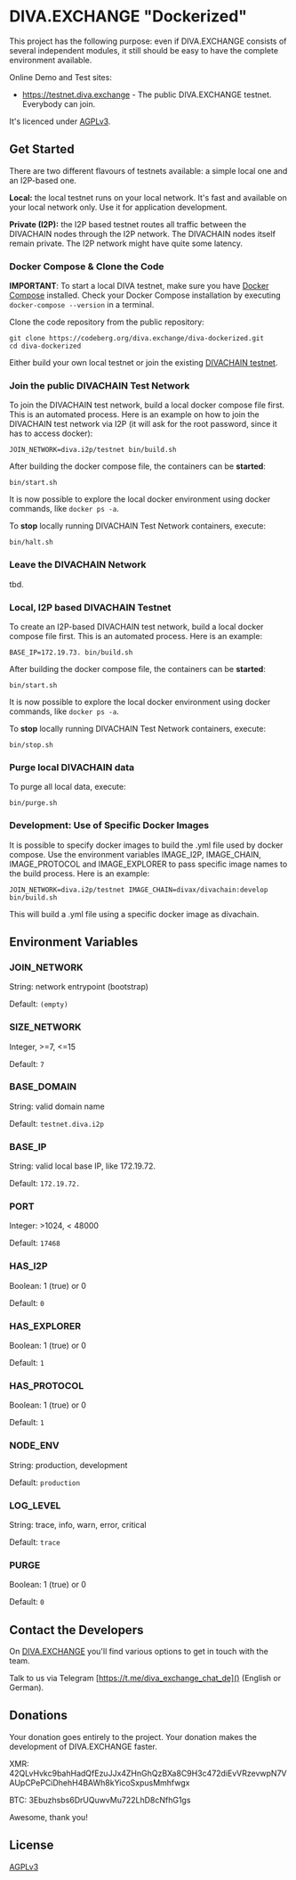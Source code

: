 # DIVA.EXCHANGE "Dockerized"

This project has the following purpose: even if DIVA.EXCHANGE consists of several independent modules, it still should be easy to have the complete environment available.

Online Demo and Test sites:
* https://testnet.diva.exchange - The public DIVA.EXCHANGE testnet. Everybody can join.

It's licenced under [AGPLv3](LICENSE).


## Get Started

There are two different flavours of testnets available: a simple local one and an I2P-based one.

**Local:** the local testnet runs on your local network. It's fast and available on your local network only. Use it for application development.

**Private (I2P):** the I2P based testnet routes all traffic between the DIVACHAIN nodes through the I2P network. The DIVACHAIN nodes itself remain private. The I2P network might have quite some latency.

### Docker Compose & Clone the Code

**IMPORTANT**: To start a local DIVA testnet, make sure you have [Docker Compose](https://docs.docker.com/compose/install/) installed. Check your Docker Compose installation by executing `docker-compose --version` in a terminal.

Clone the code repository from the public repository:
```
git clone https://codeberg.org/diva.exchange/diva-dockerized.git
cd diva-dockerized
```

Either build your own local testnet or join the existing [DIVACHAIN testnet](https://testnet.diva.exchange). 

### Join the public DIVACHAIN Test Network

To join the DIVACHAIN test network, build a local docker compose file first. This is an automated process. Here is an example on how to join the DIVACHAIN test network via I2P (it will ask for the root password, since it has to access docker):
```
JOIN_NETWORK=diva.i2p/testnet bin/build.sh
```

After building the docker compose file, the containers can be **started**:
```
bin/start.sh
```  

It is now possible to explore the local docker environment using docker commands, like `docker ps -a`.

To **stop** locally running DIVACHAIN Test Network containers, execute:
```
bin/halt.sh
```

### Leave the DIVACHAIN Network

tbd.

### Local, I2P based DIVACHAIN Testnet

To create an I2P-based DIVACHAIN test network, build a local docker compose file first. This is an automated process. Here is an example:
```
BASE_IP=172.19.73. bin/build.sh
```

After building the docker compose file, the containers can be **started**:
```
bin/start.sh
```  

It is now possible to explore the local docker environment using docker commands, like `docker ps -a`.

To **stop** locally running DIVACHAIN Test Network containers, execute:
```
bin/stop.sh
```

### Purge local DIVACHAIN data

To purge all local data, execute:
```
bin/purge.sh
```

### Development: Use of Specific Docker Images
It is possible to specify docker images to build the .yml file used by docker compose.
Use the environment variables IMAGE_I2P, IMAGE_CHAIN, IMAGE_PROTOCOL and IMAGE_EXPLORER to pass specific image 
names to the build process. Here is an example:

```
JOIN_NETWORK=diva.i2p/testnet IMAGE_CHAIN=divax/divachain:develop bin/build.sh
```

This will build a .yml file using a specific docker image as divachain.

## Environment Variables

### JOIN_NETWORK
String: network entrypoint (bootstrap)

Default: `(empty)` 

### SIZE_NETWORK
Integer, >=7, <=15

Default: `7`

### BASE_DOMAIN
String: valid domain name

Default: `testnet.diva.i2p` 

### BASE_IP
String: valid local base IP, like 172.19.72.

Default: `172.19.72.`

### PORT
Integer: >1024, < 48000

Default: `17468`

### HAS_I2P
Boolean: 1 (true) or 0

Default: `0`

### HAS_EXPLORER
Boolean: 1 (true) or 0

Default: `1`

### HAS_PROTOCOL
Boolean: 1 (true) or 0

Default: `1`

### NODE_ENV
String: production, development

Default: `production`

### LOG_LEVEL
String: trace, info, warn, error, critical

Default: `trace`

### PURGE
Boolean: 1 (true) or 0

Default: `0`

## Contact the Developers

On [DIVA.EXCHANGE](https://www.diva.exchange) you'll find various options to get in touch with the team.

Talk to us via Telegram [https://t.me/diva_exchange_chat_de]() (English or German).

## Donations

Your donation goes entirely to the project. Your donation makes the development of DIVA.EXCHANGE faster.

XMR: 42QLvHvkc9bahHadQfEzuJJx4ZHnGhQzBXa8C9H3c472diEvVRzevwpN7VAUpCPePCiDhehH4BAWh8kYicoSxpusMmhfwgx

BTC: 3Ebuzhsbs6DrUQuwvMu722LhD8cNfhG1gs

Awesome, thank you!

## License

[AGPLv3](LICENSE)
